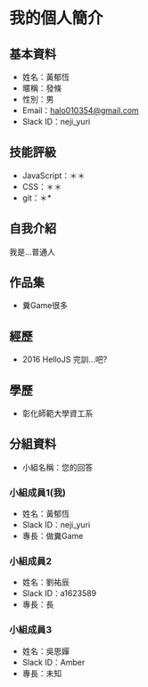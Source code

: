 # 我的個人簡介

## 基本資料
- 姓名：黃郁恆
- 暱稱：發條
- 性別：男
- Email：halo010354@gmail.com
- Slack ID：neji_yuri

## 技能評級
- JavaScript：＊＊
- CSS：＊＊
- git：＊*

## 自我介紹
我是...普通人

## 作品集
- 糞Game很多

## 經歷
- 2016 HelloJS 完訓...吧?

## 學歷
- 彰化師範大學資工系


## 分組資料
- 小組名稱：您的回答

### 小組成員1(我)
- 姓名：黃郁恆
- Slack ID：neji_yuri
- 專長：做糞Game

### 小組成員2
- 姓名：劉祐辰
- Slack ID：a1623589
- 專長：長

### 小組成員3
- 姓名：吳思嬋
- Slack ID：Amber
- 專長：未知
